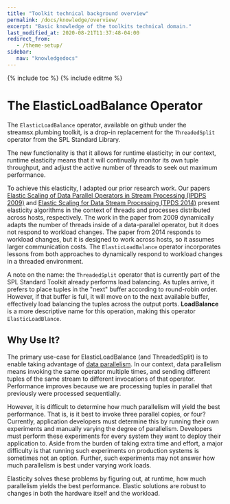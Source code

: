 ```yaml
---
title: "Toolkit technical background overview"
permalink: /docs/knowledge/overview/
excerpt: "Basic knowledge of the toolkits technical domain."
last_modified_at: 2020-08-21T11:37:48-04:00
redirect_from:
   - /theme-setup/
sidebar:
   nav: "knowledgedocs"
---
```

{% include toc %}
{% include editme %}

# The ElasticLoadBalance Operator

The `ElasticLoadBalance` operator, available on github under the streamsx.plumbing toolkit, is a drop-in replacement for the `ThreadedSplit` operator from the SPL Standard Library.

The new functionality is that it allows for runtime elasticity; in our context, runtime elasticity means that it will continually monitor its own tuple throughput, and adjust the active number of threads to seek out maximum performance.

To achieve this elasticity, I adapted our prior research work. Our papers [Elastic Scaling of Data Parallel Operators in Stream Processing (IPDPS 2009)](http://www.scott-a-s.com/files/ipdps09.pdf) and [Elastic Scaling for Data Stream Processing (TPDS 2014)](http://www.scott-a-s.com/files/tpds2014_elastic.pdf) present elasticity algorithms in the context of threads and processes distributed across hosts, respectively. The work in the paper from 2009 dynamically adapts the number of threads inside of a data-parallel operator, but it does not respond to workload changes. The paper from 2014 responds to workload changes, but it is designed to work across hosts, so it assumes larger communication costs. The `ElasticLoadBalance` operator incorporates lessons from both approaches to dynamically respond to workload changes in a threaded environment.

A note on the name: the `ThreadedSplit` operator that is currently part of the SPL Standard Toolkit already performs load balancing. As tuples arrive, it prefers to place tuples in the "next" buffer according to round-robin order. However, if that buffer is full, it will move on to the next available buffer, effectively load balancing the tuples across the output ports. **LoadBalance** is a more descriptive name for this operation, making this operator `ElasticLoadBlance`.

## Why Use It?

The primary use-case for ElasticLoadBalance (and ThreadedSplit) is to enable taking advantage of [data parallelism](http://en.wikipedia.org/wiki/Data_parallelism). In our context, data parallelism means invoking the same operator multiple times, and sending different tuples of the same stream to different invocations of that operator. Performance improves because we are processing tuples in parallel that previously were processed sequentially.

However, it is difficult to determine how much parallelism will yield the best performance. That is, is it best to invoke three parallel copies, or four? Currently, application developers must determine this by running their own experiments and manually varying the degree of parallelism. Developers must perform these experiments for every system they want to deploy their application to. Aside from the burden of taking extra time and effort, a major difficulty is that running such experiments on production systems is sometimes not an option. Further, such experiments may not answer how much parallelism is best under varying work loads.

Elasticity solves these problems by figuring out, at runtime, how much parallelism yields the best performance. Elastic solutions are robust to changes in both the hardware itself and the workload.

